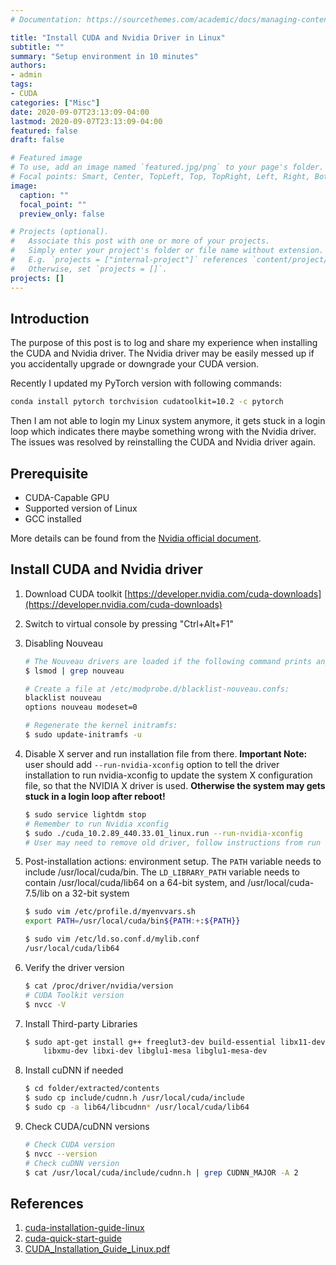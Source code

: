 ```yaml
---
# Documentation: https://sourcethemes.com/academic/docs/managing-content/

title: "Install CUDA and Nvidia Driver in Linux"
subtitle: ""
summary: "Setup environment in 10 minutes"
authors:
- admin
tags:
- CUDA
categories: ["Misc"]
date: 2020-09-07T23:13:09-04:00
lastmod: 2020-09-07T23:13:09-04:00
featured: false
draft: false

# Featured image
# To use, add an image named `featured.jpg/png` to your page's folder.
# Focal points: Smart, Center, TopLeft, Top, TopRight, Left, Right, BottomLeft, Bottom, BottomRight.
image:
  caption: ""
  focal_point: ""
  preview_only: false

# Projects (optional).
#   Associate this post with one or more of your projects.
#   Simply enter your project's folder or file name without extension.
#   E.g. `projects = ["internal-project"]` references `content/project/deep-learning/index.md`.
#   Otherwise, set `projects = []`.
projects: []
---
```






## Introduction

The purpose of this post is to log and share my experience when installing the CUDA and Nvidia driver. The Nvidia driver may be easily messed up if you accidentally upgrade or downgrade your CUDA version. 

Recently I updated my PyTorch version with following commands:
```bash
conda install pytorch torchvision cudatoolkit=10.2 -c pytorch
```

Then I am not able to login my Linux system anymore, it gets stuck in a login loop which indicates there maybe something wrong with the Nvidia driver. The issues was resolved by reinstalling the CUDA and Nvidia driver again.




## Prerequisite
- CUDA-Capable GPU 
- Supported version of Linux
- GCC installed

More details can be found from the [Nvidia official document](https://docs.nvidia.com/cuda/cuda-installation-guide-linux/index.html#pre-installation-actions).



## Install CUDA and Nvidia driver

1. Download CUDA toolkit [https://developer.nvidia.com/cuda-downloads](https://developer.nvidia.com/cuda-downloads)

1. Switch to virtual console by pressing "Ctrl+Alt+F1"

1. Disabling Nouveau

    ```bash
    # The Nouveau drivers are loaded if the following command prints anything:
    $ lsmod | grep nouveau

    # Create a file at /etc/modprobe.d/blacklist-nouveau.confs:
    blacklist nouveau
    options nouveau modeset=0

    # Regenerate the kernel initramfs:
    $ sudo update-initramfs -u
    ```

1. Disable  X server and run installation file from there. **Important Note:** user should add `--run-nvidia-xconfig` option to tell the driver installation to run nvidia-xconfig to update the system X configuration file, so that the NVIDIA X driver is used. **Otherwise the system may gets stuck in a login loop after reboot!**

    ```bash
    $ sudo service lightdm stop
    # Remember to run Nvidia xconfig
    $ sudo ./cuda_10.2.89_440.33.01_linux.run --run-nvidia-xconfig
    # User may need to remove old driver, follow instructions from run file.
    ```

1. Post-installation actions: environment setup. The `PATH` variable needs to include /usr/local/cuda/bin. The `LD_LIBRARY_PATH` variable needs to contain /usr/local/cuda/lib64 on a 64-bit system, and /usr/local/cuda-7.5/lib on a 32-bit system
   

    ```bash
    $ sudo vim /etc/profile.d/myenvvars.sh
    export PATH=/usr/local/cuda/bin${PATH:+:${PATH}}

    $ sudo vim /etc/ld.so.conf.d/mylib.conf
    /usr/local/cuda/lib64
    ```

1.  Verify the driver version
    
    ```bash
    $ cat /proc/driver/nvidia/version
    # CUDA Toolkit version
    $ nvcc -V
    ```

1. Install Third-party Libraries

    ```bash
    $ sudo apt-get install g++ freeglut3-dev build-essential libx11-dev \
        libxmu-dev libxi-dev libglu1-mesa libglu1-mesa-dev
    ```

1. Install cuDNN if needed

    ```bash
    $ cd folder/extracted/contents
    $ sudo cp include/cudnn.h /usr/local/cuda/include
    $ sudo cp -a lib64/libcudnn* /usr/local/cuda/lib64
    ```

1. Check CUDA/cuDNN versions

    ```bash
    # Check CUDA version
    $ nvcc --version
    # Check cuDNN version
    $ cat /usr/local/cuda/include/cudnn.h | grep CUDNN_MAJOR -A 2
    ```

## References
1. [cuda-installation-guide-linux](http://docs.nvidia.com/cuda/cuda-installation-guide-linux)
2. [cuda-quick-start-guide](https://docs.nvidia.com/cuda/cuda-quick-start-guide/index.html#linux)
3. [CUDA_Installation_Guide_Linux.pdf](https://docs.nvidia.com/pdf/CUDA_Installation_Guide_Linux.pdf)
